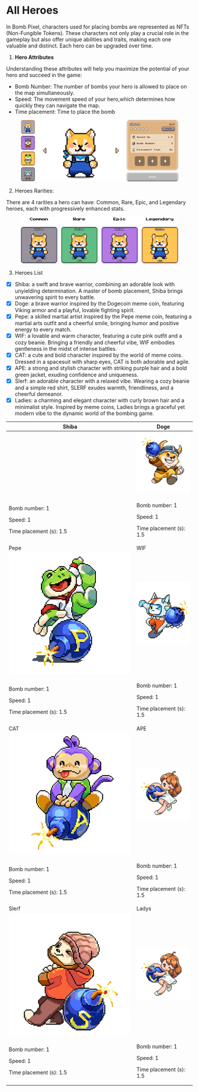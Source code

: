 # All Heroes

In Bomb Pixel, characters used for placing bombs are represented as NFTs (Non-Fungible Tokens). These characters not only play a crucial role in the gameplay but also offer unique abilities and traits, making each one valuable and distinct. Each hero can be upgraded over time.

1. **Hero Attributes**

Understanding these attributes will help you maximize the potential of your hero and succeed in the game:

* Bomb Number: The number of bombs your hero is allowed to place on the map simultaneously.
* Speed: The movement speed of your hero,which determines how quickly they can navigate the map.
* Time placement: Time to place the bomb

<figure><img src="../../.gitbook/assets/Frame 1116607952.png" alt=""><figcaption></figcaption></figure>

2. Heroes Rarities:

There are 4 rarities a hero can have: Common, Rare, Epic, and Legendary heroes, each with progressively enhanced stats.

<figure><img src="../../.gitbook/assets/frame rarity.png" alt=""><figcaption></figcaption></figure>

3. Heroes List

* [x] Shiba: a swift and brave warrior, combining an adorable look with unyielding determination. A master of bomb placement, Shiba brings unwavering spirit to every battle.
* [x] Doge: a brave warrior inspired by the Dogecoin meme coin, featuring Viking armor and a playful, lovable fighting spirit.
* [x] Pepe: a skilled martial artist inspired by the Pepe meme coin, featuring a martial arts outfit and a cheerful smile, bringing humor and positive energy to every match.
* [x] WIF: a lovable and warm character, featuring a cute pink outfit and a cozy beanie. Bringing a friendly and cheerful vibe, WIF embodies gentleness in the midst of intense battles.
* [x] CAT: a cute and bold character inspired by the world of meme coins. Dressed in a spacesuit with sharp eyes, CAT is both adorable and agile.
* [x] APE: a strong and stylish character with striking purple hair and a bold green jacket, exuding confidence and uniqueness.
* [x] Slerf: an adorable character with a relaxed vibe. Wearing a cozy beanie and a simple red shirt, SLERF exudes warmth, friendliness, and a cheerful demeanor.
* [x] Ladies: a charming and elegant character with curly brown hair and a minimalist style. Inspired by meme coins, Ladies brings a graceful yet modern vibe to the dynamic world of the bombing game.

<table><thead><tr><th width="331">Shiba</th><th>Doge</th></tr></thead><tbody><tr><td><img src="https://lh7-rt.googleusercontent.com/docsz/AD_4nXckTsA4J_6Bp4RrIBJhmKmhtjL00Hu1nq8eRCFIj10fj5dV7jPNrUwuAbyBCywkEskBIWdv5i4yLwiGupPoWgS4L2dPWyS9cFIhg6yxIwvPRhUCWS9WSFD94286o1PSiXOI04qn?key=rX80Bxrq05xJeZ60gjPi91-Z" alt=""></td><td><img src="../../.gitbook/assets/image (2) (1).png" alt="" data-size="original"></td></tr><tr><td><p>Bomb number: 1</p><p>Speed: 1</p><p>Time placement (s): 1.5</p><p></p></td><td><p>Bomb number: 1</p><p>Speed: 1</p><p>Time placement (s): 1.5</p></td></tr><tr><td>Pepe</td><td>WIF</td></tr><tr><td><img src="../../.gitbook/assets/image (3).png" alt="" data-size="original"></td><td><img src="../../.gitbook/assets/image (4).png" alt="" data-size="original"></td></tr><tr><td><p>Bomb number: 1</p><p>Speed: 1</p><p>Time placement (s): 1.5</p><p></p></td><td><p>Bomb number: 1</p><p>Speed: 1</p><p>Time placement (s): 1.5</p><p></p></td></tr><tr><td>CAT</td><td>APE</td></tr><tr><td><img src="../../.gitbook/assets/image (5).png" alt="" data-size="original"></td><td><img src="../../.gitbook/assets/image (6).png" alt="" data-size="original"></td></tr><tr><td><p>Bomb number: 1</p><p>Speed: 1</p><p>Time placement (s): 1.5</p><p></p></td><td><p>Bomb number: 1</p><p>Speed: 1</p><p>Time placement (s): 1.5</p><p></p></td></tr><tr><td>Slerf</td><td>Ladys</td></tr><tr><td><img src="../../.gitbook/assets/image (7).png" alt="" data-size="original"></td><td><img src="../../.gitbook/assets/image (8).png" alt="" data-size="original"></td></tr><tr><td><p>Bomb number: 1</p><p>Speed: 1</p><p>Time placement (s): 1.5</p><p></p></td><td><p>Bomb number: 1</p><p>Speed: 1</p><p>Time placement (s): 1.5</p><p></p></td></tr></tbody></table>
